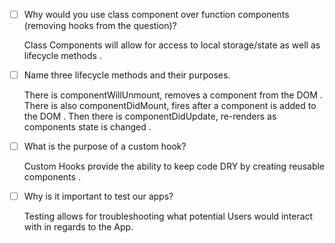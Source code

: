 - [ ] Why would you use class component over function components (removing hooks from the question)?

    Class Components will allow for access to local storage/state as well as lifecycle methods .
    
- [ ] Name three lifecycle methods and their purposes.

    There is componentWillUnmount, removes a component from the DOM . There is also componentDidMount, fires after a component is added to the DOM . Then there is componentDidUpdate, re-renders as components state is changed .

- [ ] What is the purpose of a custom hook?

    Custom Hooks provide the ability to keep code DRY by creating reusable components .

- [ ] Why is it important to test our apps?

    Testing allows for troubleshooting what potential Users would interact with in regards to the App.